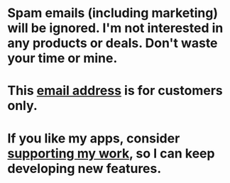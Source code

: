 # Spam emails (including marketing) will be ignored. I'm not interested in any products or deals. Don't waste your time or mine.
# This [email address](mailto:castillos-02.sismica@icloud.com) is for customers only.
# If you like my apps, consider [supporting my work](https://patreon.com/lucasexequielditomase?utm_medium=unknown&utm_source=join_link&utm_campaign=creatorshare_creator&utm_content=copyLink), so I can keep developing new features.

